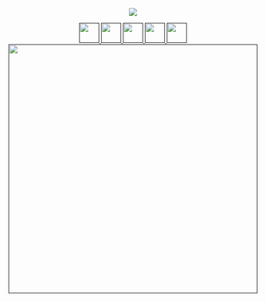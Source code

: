 <p align="center">
  <img src="https://capsule-render.vercel.app/api?type=venom&height=300&color=gradient&text=Hi%20everyone!🐱&textBg=false&fontAlignY=42"/>
</p>
<div align="center">
  <a href="">
    <img height="40" src="https://img.shields.io/badge/html5-%23E34F26.svg?style=for-the-badge&logo=html5&logoColor=white"/>
  </a>
  <a href="">
    <img height="40" src="https://img.shields.io/badge/css3-%231572B6.svg?style=for-the-badge&logo=css3&logoColor=white"/>
  </a>
  
  <a href="">
    <img height="40" src="https://img.shields.io/badge/javascript-%23323330.svg?style=for-the-badge&logo=javascript&logoColor=%23F7DF1E"/>
  </a>
  
  <a href="">
    <img height="40" src="https://img.shields.io/badge/php-%23777BB4.svg?style=for-the-badge&logo=php&logoColor=white"/>
  </a>
  
  <a href="">
    <img height="40" src="https://img.shields.io/badge/WordPress-%23117AC9.svg?style=for-the-badge&logo=WordPress&logoColor=white"/>
  </a>
</div>

<div align="center">
  <a href="">
    <img height="500" src="https://media4.giphy.com/media/v1.Y2lkPTc5MGI3NjExN2p6NjRqbHNtdnVhMmRyaXg2bWEwaHJmNWl2ZW10bDF3dWV3bnl6ZiZlcD12MV9pbnRlcm5hbF9naWZfYnlfaWQmY3Q9Zw/tjYS8yUChlzSmdKx9x/giphy.gif"/>
  </a>

  
</div>
